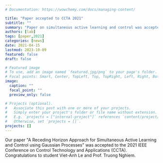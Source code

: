 ```yaml
---
# Documentation: https://wowchemy.com/docs/managing-content/

title: "Paper accepted to CCTA 2021"
subtitle: ""
summary: "Paper on simultaneous active learning and control was accepted to CCTA 2021."
authors: [lab]
tags: [paper,2021]
categories: [news]
date: 2021-04-15
lastmod: 2023-10-09
featured: false
draft: false

# Featured image
# To use, add an image named `featured.jpg/png` to your page's folder.
# Focal points: Smart, Center, TopLeft, Top, TopRight, Left, Right, BottomLeft, Bottom, BottomRight.
image:
  caption: ""
  focal_point: ""
  preview_only: false

# Projects (optional).
#   Associate this post with one or more of your projects.
#   Simply enter your project's folder or file name without extension.
#   E.g. `projects = ["internal-project"]` references `content/project/deep-learning/index.md`.
#   Otherwise, set `projects = []`.
projects: []
---
```


Our paper "A Receding Horizon Approach for Simultaneous Active Learning and Control using Gaussian Processes" was accepted to the 2021 IEEE Conference on Control Technology and Applications (CCTA).  Congratulations to student Viet-Anh Le and Prof. Truong Nghiem.
